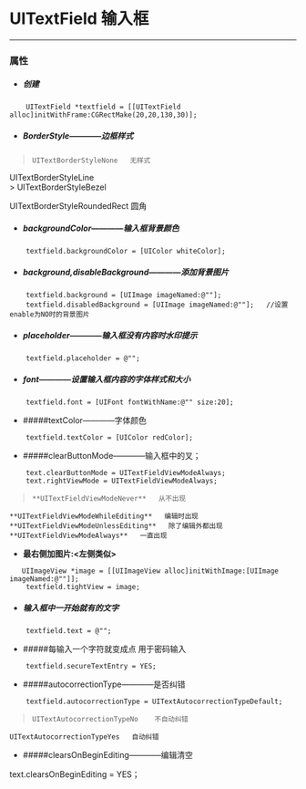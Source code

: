 # UITextField 输入框
***
### 属性
- ##### 创建
```
    UITextField *textfield = [[UITextField alloc]initWithFrame:CGRectMake(20,20,130,30)];
```

- ##### BorderStyle————边框样式
>     UITextBorderStyleNone   无样式
   > 
 UITextBorderStyleLine   
    > 
UITextBorderStyleBezel   
   > 
 UITextBorderStyleRoundedRect   圆角

- ##### backgroundColor————输入框背景颜色
```
    textfield.backgroundColor = [UIColor whiteColor];
```

- ##### background,disableBackground————添加背景图片
```
    textfield.background = [UIImage imageNamed:@""];
    textfield.disabledBackground = [UIImage imageNamed:@""];   //设置enable为NO时的背景图片
```

- ##### placeholder————输入框没有内容时水印提示 
```
    textfield.placeholder = @"";
```

- ##### font————设置输入框内容的字体样式和大小
```
    textfield.font = [UIFont fontWithName:@"" size:20];
```

- #####textColor————字体颜色
```
    textfield.textColor = [UIColor redColor];
```

- #####clearButtonMode————输入框中的叉；
```
    text.clearButtonMode = UITextFieldViewModeAlways;
    text.rightViewMode = UITextFieldViewModeAlways;
```
>     **UITextFieldViewModeNever**   从不出现
    **UITextFieldViewModeWhileEditing**   编辑时出现
    **UITextFieldViewModeUnlessEditing**   除了编辑外都出现
    **UITextFieldViewModeAlways**   一直出现

  - **最右侧加图片:<左侧类似>**
```
   UIImageView *image = [[UIImageView alloc]initWithImage:[UIImage imageNamed:@""]];
    textfield.tightView = image;
```

- ##### 输入框中一开始就有的文字
```
    textfield.text = @"";
```

- #####每输入一个字符就变成点 用于密码输入
```
    textfield.secureTextEntry = YES;
```

- #####autocorrectionType————是否纠错
```
    textfield.autocorrectionType = UITextAutocorrectionTypeDefault;
```
>     UITextAutocorrectionTypeNo    不自动纠错
    UITextAutocorrectionTypeYes   自动纠错
- #####clearsOnBeginEditing————编辑清空
text.clearsOnBeginEditing = YES；